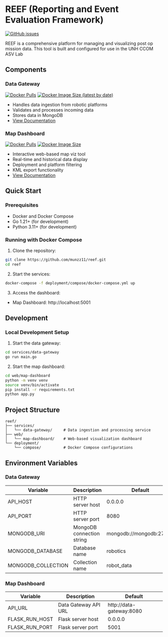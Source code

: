 # REEF (Reporting and Event Evaluation Framework)

[![GitHub issues](https://img.shields.io/github/issues/munzz11/reef)](https://github.com/munzz11/reef/issues)

REEF is a comprehensive platform for managing and visualizing post op mission data. This tool is built and configured for use in the UNH CCOM ASV Lab

## Components

### Data Gateway 
[![Docker Pulls](https://img.shields.io/docker/pulls/munzz11/reef-data-gateway)](https://hub.docker.com/r/munzz11/reef-data-gateway)
[![Docker Image Size (latest by date)](https://img.shields.io/docker/image-size/munzz11/reef-data-gateway)](https://hub.docker.com/r/munzz11/reef-data-gateway)
- Handles data ingestion from robotic platforms
- Validates and processes incoming data
- Stores data in MongoDB
- [View Documentation](services/data-gateway/README.md)

### Map Dashboard
[![Docker Pulls](https://img.shields.io/docker/pulls/munzz11/reef-map-dashboard)](https://hub.docker.com/r/munzz11/reef-map-dashboard)
[![Docker Image Size](https://img.shields.io/docker/image-size/munzz11/reef-map-dashboard/latest)](https://hub.docker.com/r/munzz11/reef-map-dashboard)

- Interactive web-based map viz tool
- Real-time and historical data display
- Deployment and platform filtering
- KML export functionality
- [View Documentation](web/map-dashboard/README.md)

## Quick Start

### Prerequisites
- Docker and Docker Compose
- Go 1.21+ (for development)
- Python 3.11+ (for development)

### Running with Docker Compose
1. Clone the repository:
```bash
git clone https://github.com/munzz11/reef.git
cd reef
```

2. Start the services:
```bash
docker-compose -f deployment/compose/docker-compose.yml up
```

3. Access the dashboard:
- Map Dashboard: http://localhost:5001

## Development

### Local Development Setup
1. Start the data gateway:
```bash
cd services/data-gateway
go run main.go
```

2. Start the map dashboard:
```bash
cd web/map-dashboard
python -m venv venv
source venv/bin/activate
pip install -r requirements.txt
python app.py
```

## Project Structure
```
reef/
├── services/
│   └── data-gateway/     # Data ingestion and processing service
├── web/
│   └── map-dashboard/    # Web-based visualization dashboard
└── deployment/
    └── compose/          # Docker Compose configurations
```

## Environment Variables

### Data Gateway
| Variable | Description | Default |
|----------|-------------|---------|
| API_HOST | HTTP server host | 0.0.0.0 |
| API_PORT | HTTP server port | 8080 |
| MONGODB_URI | MongoDB connection string | mongodb://mongodb:27017 |
| MONGODB_DATABASE | Database name | robotics |
| MONGODB_COLLECTION | Collection name | robot_data |


### Map Dashboard
| Variable | Description | Default |
|----------|-------------|---------|
| API_URL | Data Gateway API URL | http://data-gateway:8080 |
| FLASK_RUN_HOST | Flask server host | 0.0.0.0 |
| FLASK_RUN_PORT | Flask server port | 5001 |
